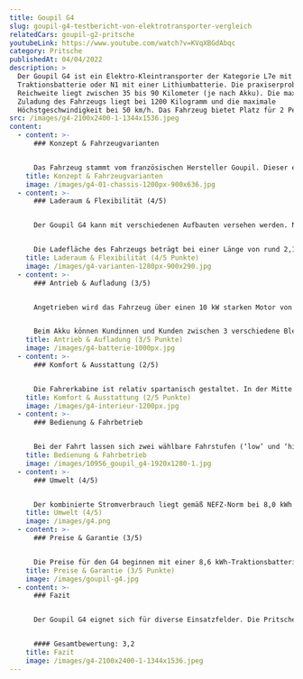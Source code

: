 ```yaml
---
title: Goupil G4
slug: goupil-g4-testbericht-von-elektrotransporter-vergleich
relatedCars: goupil-g2-pritsche
youtubeLink: https://www.youtube.com/watch?v=KVqXBGdAbqc
category: Pritsche
publishedAt: 04/04/2022
description: >
  Der Goupil G4 ist ein Elektro-Kleintransporter der Kategorie L7e mit
  Traktionsbatterie oder N1 mit einer Lithiumbatterie. Die praxiserprobte
  Reichweite liegt zwischen 35 bis 90 Kilometer (je nach Akku). Die maximale
  Zuladung des Fahrzeugs liegt bei 1200 Kilogramm und die maximale
  Höchstgeschwindigkeit bei 50 km/h. Das Fahrzeug bietet Platz für 2 Personen.
src: /images/g4-2100x2400-1-1344x1536.jpeg
content:
  - content: >-
      ### Konzept & Fahrzeugvarianten


      Das Fahrzeug stammt vom französischen Hersteller Goupil. Dieser entwickelt seine Fahrzeuge auf Basis von Gabelstaplern. Der Goupil G4 verfügt über modulares Fahrzeugkonzept und ist aktuell das zweitgrößte Fahrzeug des Herstellers. Die Konstruktion des Elektro-Transporters basiert auf einem robustem Stahlchassis, auf dem eine Aluminiumkabine montiert ist. Die Batterien befinden sich in einer zentralen Position, mittig unter dem Ladeboden. Wie bei den anderen Goupil-Modellen, verfügt der G4 über große Seitentüren, die  bequemes Ein- und Aussteigen ermöglichen. Die kompakten Außenmaße von 3,58 m Länge, 1,30 m Breite und 1,89 m Höhe bieten vielfältige Einsatzmöglichkeiten.
    title: Konzept & Fahrzeugvarianten
    image: /images/g4-01-chassis-1200px-900x636.jpg
  - content: >-
      ### Laderaum & Flexibilität (4/5)


      Der Goupil G4 kann mit verschiedenen Aufbauten versehen werden. Neben Standard-Aufbauten wie Pritsche, Koffer oder Kipper bietet Goupil auch spezialisierte Schlüssellösungen, wie beispielsweise Müllcontainer, Wäschewagen,  Bewässerungs- oder  Hochdruckreinigung-Aufbauten an. Genauere Angaben zu den Sonderanfertigungen macht der Hersteller jedoch nicht. 


      Die Ladefläche des Fahrzeugs beträgt bei einer Länge von rund 2,14 m und 1,22 m Breite - 2,61 m2. Die Kofferversion kommt auf ein Ladevolumen von schätzungsweise 2,71 m3. Die Aufbauten des Fahrzeugs können außerdem durch beispielsweise einen Hochdruckreiniger, einen Laubsammler oder eine Aufbewahrungsbox ergänzt werden.
    title: Laderaum & Flexibilität (4/5 Punkte)
    image: /images/g4-varianten-1280px-900x290.jpg
  - content: >-
      ### Antrieb & Aufladung (3/5)


      Angetrieben wird das Fahrzeug über einen 10 kW starken Motor von Schabmüller mit einer Spannung von 48 Volt. Die Höchstgeschwindigkeit des Fahrzeugs liegt bei 50 km/h. Unbeladen schafft der G4 Gefälle von bis zu 30% und beladen bis 15 %. 


      Beim Akku können Kundinnen und Kunden zwischen 3 verschiedene Bleibatterien und 2 unterschiedlichen Lithium-Akkus wählen. ​​Zur Auswahl stehen 3 Traktions-Batteriepacks (8,6 kWh - 50 km Reichweite, 11,5 kWh - 65 km, 15,4 kWh - 85 km) und 2 Lithium-Batteriepacks mit 9 kWh (40-60 km) oder 13,8 kWh (70-90 km)  Leistung. Jede dieser Batterie-Varianten kann über eine Haushaltssteckdose geladen werden (230 V). Die Lithium-Batterien bieten darüber hinaus die Möglichkeit der Zwischenladung und sind komplett wartungsfrei. Die Aufladung dauert an einer 230V-Steckdose 6 Stunden.
    title: Antrieb & Aufladung (3/5 Punkte)
    image: /images/g4-batterie-1000px.jpg
  - content: >-
      ### Komfort & Ausstattung (2/5)


      Die Fahrerkabine ist relativ spartanisch gestaltet. In der Mitte des Armaturenbretts sitzt ein LCD-Farbdisplay mit allen wichtigen Informationen zum Fahrzeug-Status. Serienmäßig kommt das Fahrzeug außerdem mit einstellbaren Komfortsitzen, Windschutzscheibenheizung mit Enteisungsfunktion, Scheibenwischer und Scheibenwaschanlage, LED-Tagfahrlicht, Nebelschlussleuchte und Rückfahrlicht zum Kunden. Auf Wunsch kann das Fahrzeug mit zusätzlichen Rundumleuchten oder Warntafeln für den Baustellenbereich ausgestattet werden.
    title: Komfort & Ausstattung (2/5 Punkte)
    image: /images/g4-interieur-1200px.jpg
  - content: >-
      ### Bedienung & Fahrbetrieb 


      Bei der Fahrt lassen sich zwei wählbare Fahrstufen (‘low’ und ‘high’) mit daraus resultierender unterschiedlicher Leistung auswählen. Der Wendekreis des Fahrzeugs liegt von Wand zu Wand bei 3,90 m. Die maximale Anhängelast des Transporters liegt ungebremst bei 750 kg und gebremst bei 1400 kg. Von 0 auf 100 km/h beschleunigt der Goupil G4 in 14,0 Sekunden.
    title: Bedienung & Fahrbetrieb
    image: /images/10956_goupil_g4-1920x1280-1.jpg
  - content: >-
      ### Umwelt (4/5) 


      Der kombinierte Stromverbrauch liegt gemäß NEFZ-Norm bei 8,0 kWh auf 100 Kilometer. Bei angenommenen 30 Cent pro Kilowattstunde kosten 100 Kilometer Fahrt 2,40 €.
    title: Umwelt (4/5)
    image: /images/g4.png
  - content: >-
      ### Preise & Garantie (3/5)


      Die Preise für den G4 beginnen mit einer 8,6 kWh-Traktionsbatterie bei 23.630 €. Die Preise für das Fahrzeug mit Lithium-Batterie starten bei 32.429 €. Die Garantie beträgt bei Goupil 2 Jahre auf das Fahrzeug und 3 zusätzliche Jahre  auf die Batterie. Für genaue Preise empfiehlt sich jedoch eine konkrete Anfrage bei einem Händler.
    title: Preise & Garantie (3/5 Punkte)
    image: /images/goupil-g4.jpg
  - content: >-
      ### Fazit


      Der Goupil G4 eignet sich für diverse Einsatzfelder. Die Pritschen- beziehungsweise Kipper-Version ist perfekt für Baufirmen oder Landschaftsgärtner. Die Koffer-Version eignet sich für Lieferunternehmen, Handwerker oder Dienstleister. Die zusätzlichen Aufbauten erweitern zudem das Einsatzspektrum. Ebenso lässt sich der Goupil G4 in der Intralogistik auf Werksgeländen einsetzen. Dank der 50 km/h Höchstgeschwindigkeit lässt er sich im Gegensatz zum kleineren G2 auch problemlos im Stadtverkehr bewegen. 


      #### Gesamtbewertung: 3,2
    title: Fazit
    image: /images/g4-2100x2400-1-1344x1536.jpeg
---
```

